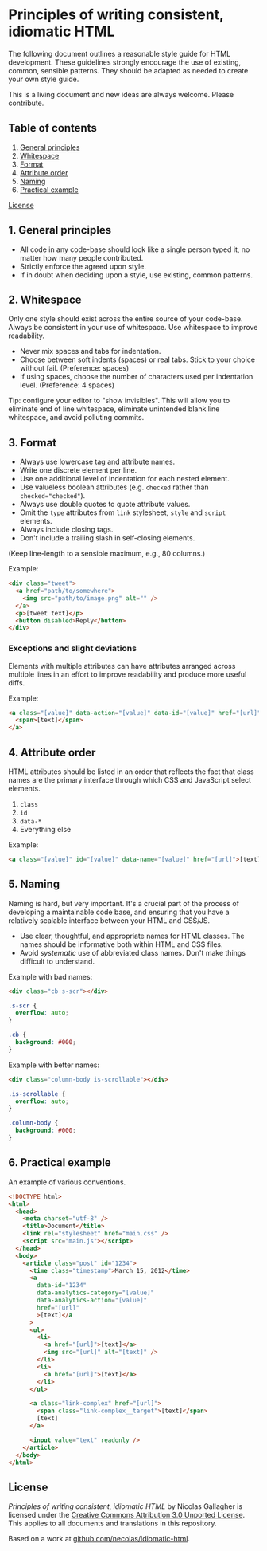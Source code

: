 # Principles of writing consistent, idiomatic HTML

The following document outlines a reasonable style guide for HTML development.
These guidelines strongly encourage the use of existing, common, sensible
patterns. They should be adapted as needed to create your own style guide.

This is a living document and new ideas are always welcome. Please
contribute.

## Table of contents

1. [General principles](#general-principles)
2. [Whitespace](#whitespace)
3. [Format](#format)
4. [Attribute order](#attribute-order)
5. [Naming](#naming)
6. [Practical example](#example)

[License](#license)

<a name="general-principles"></a>

## 1. General principles

- All code in any code-base should look like a single person typed it, no
  matter how many people contributed.
- Strictly enforce the agreed upon style.
- If in doubt when deciding upon a style, use existing, common patterns.

<a name="whitespace"></a>

## 2. Whitespace

Only one style should exist across the entire source of your code-base. Always
be consistent in your use of whitespace. Use whitespace to improve
readability.

- Never mix spaces and tabs for indentation.
- Choose between soft indents (spaces) or real tabs. Stick to your choice
  without fail. (Preference: spaces)
- If using spaces, choose the number of characters used per indentation level.
  (Preference: 4 spaces)

Tip: configure your editor to "show invisibles". This will allow you to
eliminate end of line whitespace, eliminate unintended blank line whitespace,
and avoid polluting commits.

<a name="format"></a>

## 3. Format

- Always use lowercase tag and attribute names.
- Write one discrete element per line.
- Use one additional level of indentation for each nested element.
- Use valueless boolean attributes (e.g. `checked` rather than
  `checked="checked"`).
- Always use double quotes to quote attribute values.
- Omit the `type` attributes from `link` stylesheet, `style` and `script`
  elements.
- Always include closing tags.
- Don't include a trailing slash in self-closing elements.

(Keep line-length to a sensible maximum, e.g., 80 columns.)

Example:

```html
<div class="tweet">
  <a href="path/to/somewhere">
    <img src="path/to/image.png" alt="" />
  </a>
  <p>[tweet text]</p>
  <button disabled>Reply</button>
</div>
```

### Exceptions and slight deviations

Elements with multiple attributes can have attributes arranged across multiple
lines in an effort to improve readability and produce more useful diffs.

Example:

```html
<a class="[value]" data-action="[value]" data-id="[value]" href="[url]">
  <span>[text]</span>
</a>
```

<a name="attribute-order"></a>

## 4. Attribute order

HTML attributes should be listed in an order that reflects the fact that class
names are the primary interface through which CSS and JavaScript select
elements.

1. `class`
2. `id`
3. `data-*`
4. Everything else

Example:

```html
<a class="[value]" id="[value]" data-name="[value]" href="[url]">[text]</a>
```

<a name="naming"></a>

## 5. Naming

Naming is hard, but very important. It's a crucial part of the process of
developing a maintainable code base, and ensuring that you have a relatively
scalable interface between your HTML and CSS/JS.

- Use clear, thoughtful, and appropriate names for HTML classes. The names
  should be informative both within HTML and CSS files.
- Avoid _systematic_ use of abbreviated class names. Don't make things
  difficult to understand.

Example with bad names:

```html
<div class="cb s-scr"></div>
```

```css
.s-scr {
  overflow: auto;
}

.cb {
  background: #000;
}
```

Example with better names:

```html
<div class="column-body is-scrollable"></div>
```

```css
.is-scrollable {
  overflow: auto;
}

.column-body {
  background: #000;
}
```

<a name="example"></a>

## 6. Practical example

An example of various conventions.

```html
<!DOCTYPE html>
<html>
  <head>
    <meta charset="utf-8" />
    <title>Document</title>
    <link rel="stylesheet" href="main.css" />
    <script src="main.js"></script>
  </head>
  <body>
    <article class="post" id="1234">
      <time class="timestamp">March 15, 2012</time>
      <a
        data-id="1234"
        data-analytics-category="[value]"
        data-analytics-action="[value]"
        href="[url]"
        >[text]</a
      >
      <ul>
        <li>
          <a href="[url]">[text]</a>
          <img src="[url]" alt="[text]" />
        </li>
        <li>
          <a href="[url]">[text]</a>
        </li>
      </ul>

      <a class="link-complex" href="[url]">
        <span class="link-complex__target">[text]</span>
        [text]
      </a>

      <input value="text" readonly />
    </article>
  </body>
</html>
```

<a name="license"></a>

## License

_Principles of writing consistent, idiomatic HTML_ by Nicolas Gallagher is
licensed under the [Creative Commons Attribution 3.0 Unported
License](http://creativecommons.org/licenses/by/3.0/). This applies to all
documents and translations in this repository.

Based on a work at
[github.com/necolas/idiomatic-html](https://github.com/necolas/idiomatic-html).
